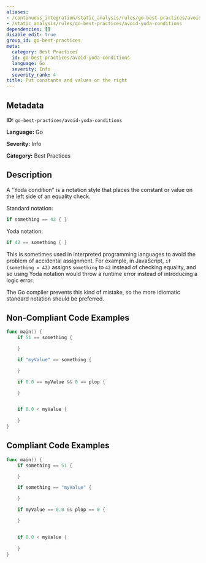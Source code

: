 ```yaml
---
aliases:
- /continuous_integration/static_analysis/rules/go-best-practices/avoid-yoda-conditions
- /static_analysis/rules/go-best-practices/avoid-yoda-conditions
dependencies: []
disable_edit: true
group_id: go-best-practices
meta:
  category: Best Practices
  id: go-best-practices/avoid-yoda-conditions
  language: Go
  severity: Info
  severity_rank: 4
title: Put constants and values on the right
---
```

<!--  SOURCED FROM https://github.com/DataDog/datadog-static-analyzer-rule-docs -->


## Metadata
**ID:** `go-best-practices/avoid-yoda-conditions`

**Language:** Go

**Severity:** Info

**Category:** Best Practices

## Description
A "Yoda condition" is a notation style that places the constant or value on the left side of an equality check.

Standard notation:
```go
if something == 42 { }
```

Yoda notation:
```go
if 42 == something { }
```

This is sometimes used in interpreted programming languages to avoid the problem of accidental assignment. For example, in JavaScript, `if (something = 42)` assigns `something` to `42` instead of checking equality, and so using Yoda notation would throw a runtime error instead of introducing a logic error.

The Go compiler prevents this kind of mistake, so the more idiomatic standard notation should be preferred.


## Non-Compliant Code Examples
```go
func main() {
    if 51 == something {

    }

    if "myValue" == something {

    }

    if 0.0 == myValue && 0 == plop {

    }


    if 0.0 < myValue {
        
    }
}
```

## Compliant Code Examples
```go
func main() {
    if something == 51 {

    }

    if something == "myValue" {

    }

    if myValue == 0.0 && plop == 0 {

    }


    if 0.0 < myValue {
        
    }
}
```
